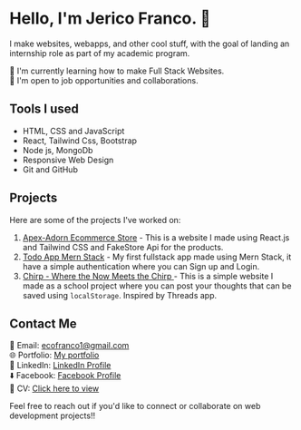 # Hello, I'm Jerico Franco. 👋

I make websites, webapps, and other cool stuff, with the goal of landing an internship role as part of my academic program.

🌱 I'm currently learning how to make Full Stack Websites.<br/>
💼 I'm open to job opportunities and collaborations.

## Tools I used

- HTML, CSS and JavaScript
- React, Tailwind Css, Bootstrap
- Node js, MongoDb
- Responsive Web Design
- Git and GitHub

## Projects

Here are some of the projects I've worked on:

1. [Apex-Adorn Ecommerce Store](https://github.com/cout05/apexadorn-ecommerce-website) - This is a website I made using React.js and Tailwind CSS and FakeStore Api for the products.
2. [Todo App Mern Stack](https://github.com/cout05/todo-app) - My first fullstack app made using Mern Stack, it have a simple authentication where you can Sign up and Login.
3. [Chirp - Where the Now Meets the Chirp ](https://github.com/cout05/chirp) - This is a simple website I made as a school project where you can post your thoughts that can be saved using `localStorage`. Inspired by Threads app.
 
## Contact Me

📧 Email: ecofranco1@gmail.com <br/>
🌐 Portfolio: [My portfolio](https://francojerico.netlify.app/) <br/>
📱 LinkedIn: [LinkedIn Profile](https://www.linkedin.com/in/jerico-franco-37b75627b/) <br/>
⬇️ Facebook: [Facebook Profile](https://www.facebook.com/jericofranco15/) <br/>
📄 CV: [Click here to view](https://sg.docworkspace.com/d/sIHr-jqKwAfDlsKwG)

Feel free to reach out if you'd like to connect or collaborate on web development projects!!
